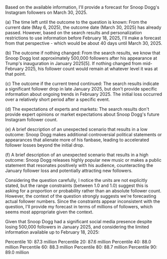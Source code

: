 Based on the available information, I'll provide a forecast for Snoop Dogg's Instagram followers on March 30, 2025.

(a) The time left until the outcome to the question is known:
From the current date (May 6, 2025), the outcome date (March 30, 2025) has already passed. However, based on the search results and personalization restrictions to use information before February 18, 2025, I'll make a forecast from that perspective - which would be about 40 days until March 30, 2025.

(b) The outcome if nothing changed:
From the search results, we know that Snoop Dogg lost approximately 500,000 followers after his appearance at Trump's inauguration in January 2025[5]. If nothing changed from mid-February 2025, his follower count would remain at whatever level it was at that point.

(c) The outcome if the current trend continued:
The search results indicate a significant follower drop in late January 2025, but don't provide specific information about ongoing trends in February 2025. The initial loss occurred over a relatively short period after a specific event.

(d) The expectations of experts and markets:
The search results don't provide expert opinions or market expectations about Snoop Dogg's future Instagram follower count.

(e) A brief description of an unexpected scenario that results in a low outcome:
Snoop Dogg makes additional controversial political statements or appearances that alienate more of his fanbase, leading to accelerated follower losses beyond the initial drop.

(f) A brief description of an unexpected scenario that results in a high outcome:
Snoop Dogg releases highly popular new music or makes a public statement that resonates positively with his audience, counteracting the January follower loss and potentially attracting new followers.

Considering the question carefully, I notice the units are not explicitly stated, but the range constraints (between 1.0 and 1.0) suggest this is asking for a proportion or probability rather than an absolute follower count. However, the context of the question strongly suggests we're forecasting actual follower numbers. Since the constraints appear inconsistent with the question, I'll provide my forecast in terms of millions of followers, which seems most appropriate given the context.

Given that Snoop Dogg had a significant social media presence despite losing 500,000 followers in January 2025, and considering the limited information available up to February 18, 2025:

Percentile 10: 87.3 million
Percentile 20: 87.6 million
Percentile 40: 88.0 million
Percentile 60: 88.3 million
Percentile 80: 88.7 million
Percentile 90: 89.0 million